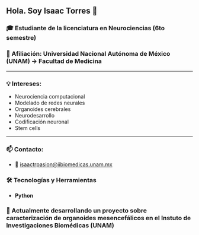 ## Hola. Soy Isaac Torres 👋

<!--
**m0ss6/m0ss6** is a ✨ _special_ ✨ repository because its `README.md` (this file) appears on your GitHub profile.


Here are some ideas to get you started:

- 🔭 I’m currently working on ...



- 🌱 I’m currently learning ...
- 👯 I’m looking to collaborate on ...
- 🤔 I’m looking for help with ...
- 💬 Ask me about ...
- 😄 Pronouns: ...
- ⚡ Fun fact: ...
-->

### 🎓 Estudiante de la licenciatura en Neurociencias (6to semestre)

### 📍 Afiliación: Universidad Nacional Autónoma de México (UNAM) -> Facultad de Medicina
---
### 💡 Intereses: 
- Neurociencia computacional
- Modelado de redes neurales
- Organoides cerebrales
- Neurodesarrollo
- Codificación neuronal
- Stem cells
---
### 📫 Contacto:
- 📧 isaactrpasion@iibiomedicas.unam.mx  

### 🛠️ Tecnologías y Herramientas
- **Python**

### 🔬 Actualmente desarrollando un proyecto sobre caracterización de organoides mesencefálicos en el Instuto de Investigaciones Biomédicas (UNAM)
  


